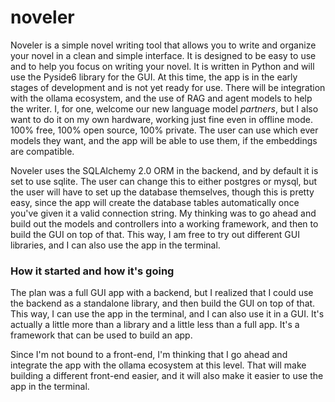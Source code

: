 # noveler
Noveler is a simple novel writing tool that allows you to write and organize your novel in a clean and simple interface. 
It is designed to be easy to use and to help you focus on writing your novel. It is written in Python and will use the 
Pyside6 library for the GUI. At this time, the app is in the early stages of development and is not yet ready for use. 
There will be integration with the ollama ecosystem, and the use of RAG and agent models to help the writer. I, for one, 
welcome our new language model _partners_, but I also want to do it on my own hardware, working just fine even in 
offline mode. 100% free, 100% open source, 100% private. The user can use which ever models they want, and the app will 
be able to use them, if the embeddings are compatible. 

Noveler uses the SQLAlchemy 2.0 ORM in the backend, and by default it is set to use sqlite. The user can change this to 
either postgres or mysql, but the user will have to set up the database themselves, though this is pretty easy, since 
the app will create the database tables automatically once you've given it a valid connection string. My thinking was to 
go ahead and build out the models and controllers into a working framework, and then to build the GUI on top of that. 
This way, I am free to try out different GUI libraries, and I can also use the app in the terminal. 

### How it started and how it's going
The plan was a full GUI app with a backend, but I realized that I could use the backend as a standalone library, and 
then build the GUI on top of that. This way, I can use the app in the terminal, and I can also use it in a GUI. It's 
actually a little more than a library and a little less than a full app. It's a framework that can be used to build an 
app.

Since I'm not bound to a front-end, I'm thinking that I go ahead and integrate the app with the ollama ecosystem at this 
level. That will make building a different front-end easier, and it will also make it easier to use the app in the 
terminal.
